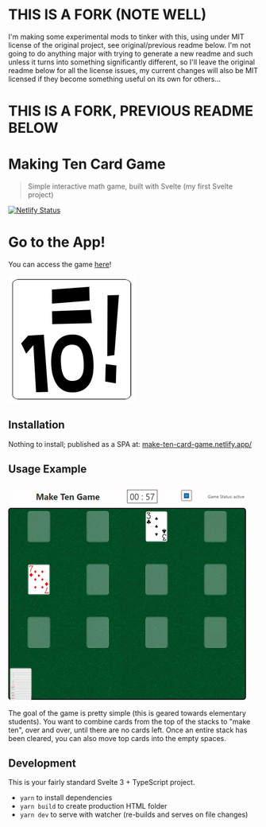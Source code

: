 # THIS IS A FORK (NOTE WELL)
 
 I'm making some experimental mods to tinker with this, using under MIT license of the original project, see original/previous readme below. I'm not going to do anything major with trying to generate a new readme and such unless it turns into something significantly different, so I'll leave the original readme below for all the license issues, my current changes will also be MIT licensed if they become something useful on its own for others...

# THIS IS A FORK, PREVIOUS README BELOW

# Making Ten Card Game
> Simple interactive math game, built with Svelte (my first Svelte project)

[![Netlify Status](https://api.netlify.com/api/v1/badges/bfef85a2-7973-471e-b742-a5fd1e0b5881/deploy-status)](https://app.netlify.com/sites/make-ten-card-game/deploys)

# Go to the App!
You can access the game [here](https://make-ten-card-game.netlify.app/)!

![Logo](./public/images/Equals_10_Logo_Medium.png)

## Installation
Nothing to install; published as a SPA at: [make-ten-card-game.netlify.app/](https://make-ten-card-game.netlify.app/)

## Usage Example
![Demo](./demo.gif)

The goal of the game is pretty simple (this is geared towards elementary students). You want to combine cards from the top of the stacks to "make ten", over and over, until there are no cards left. Once an entire stack has been cleared, you can also move top cards into the empty spaces.

## Development
This is your fairly standard Svelte 3 + TypeScript project.

 - `yarn` to install dependencies
 - `yarn build` to create production HTML folder
 - `yarn dev` to serve with watcher (re-builds and serves on file changes)

<!-- ## Change Notes -->
